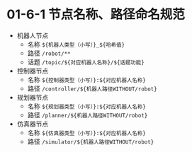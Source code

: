 # 01-6-1 节点名称、路径命名规范

- 机器人节点
  - 名称 `${机器人类型（小写）}_${哈希值}`
  - 路径 `/robot/**`
  - 话题 `/topic/${对应机器人名称}/${话题功能}`
- 控制器节点
  - 名称 `${控制器类型（小写）}:${对应机器人名称}`
  - 路径 `/controller/${机器人路径WITHOUT/robot}`
- 规划器节点
  - 名称 `${规划器类型（小写）}:${对应机器人名称}`
  - 路径 `/planner/${机器人路径WITHOUT/robot}`
- 仿真器节点
  - 名称 `${仿真器类型（小写）}:${对应机器人名称}`
  - 路径 `/simulator/${机器人路径WITHOUT/robot}`
